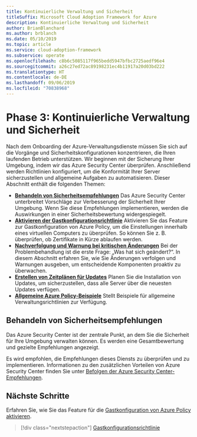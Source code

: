 ```yaml
---
title: Kontinuierliche Verwaltung und Sicherheit
titleSuffix: Microsoft Cloud Adoption Framework for Azure
description: Kontinuierliche Verwaltung und Sicherheit
author: BrianBlanchard
ms.author: brblanch
ms.date: 05/10/2019
ms.topic: article
ms.service: cloud-adoption-framework
ms.subservice: operate
ms.openlocfilehash: c8b6c5085117f965bedd5947bfbc2725aedf96e4
ms.sourcegitcommit: a26c27ed72ac89198231ec4b11917a20d03bd222
ms.translationtype: HT
ms.contentlocale: de-DE
ms.lasthandoff: 09/06/2019
ms.locfileid: "70838968"
---
```

# <a name="phase-3-ongoing-management-and-security"></a>Phase 3: Kontinuierliche Verwaltung und Sicherheit

Nach dem Onboarding der Azure-Verwaltungsdienste müssen Sie sich auf die Vorgänge und Sicherheitskonfigurationen konzentrieren, die Ihren laufenden Betrieb unterstützen. Wir beginnen mit der Sicherung Ihrer Umgebung, indem wir das Azure Security Center überprüfen. Anschließend werden Richtlinien konfiguriert, um die Konformität Ihrer Server sicherzustellen und allgemeine Aufgaben zu automatisieren. Dieser Abschnitt enthält die folgenden Themen:

- **[Behandeln von Sicherheitsempfehlungen](#address-security-recommendations)** Das Azure Security Center unterbreitet Vorschläge zur Verbesserung der Sicherheit Ihrer Umgebung. Wenn Sie diese Empfehlungen implementieren, werden die Auswirkungen in einer Sicherheitsbewertung widergespiegelt.
- **[Aktivieren der Gastkonfigurationsrichtlinie](./guest-configuration-policy.md)** Aktivieren Sie das Feature zur Gastkonfiguration von Azure Policy, um die Einstellungen innerhalb eines virtuellen Computers zu überprüfen. So können Sie z. B. überprüfen, ob Zertifikate in Kürze ablaufen werden.
- **[Nachverfolgung und Warnung bei kritischen Änderungen](./enable-tracking-alerting.md)** Bei der Problembehandlung ist die erste Frage: „Was hat sich geändert?“. In diesem Abschnitt erfahren Sie, wie Sie Änderungen verfolgen und Warnungen ausgeben, um entscheidende Komponenten proaktiv zu überwachen.
- **[Erstellen von Zeitplänen für Updates](./update-schedules.md)** Planen Sie die Installation von Updates, um sicherzustellen, dass alle Server über die neuesten Updates verfügen.
- **[Allgemeine Azure Policy-Beispiele](./common-policies.md)** Stellt Beispiele für allgemeine Verwaltungsrichtlinien zur Verfügung.

## <a name="address-security-recommendations"></a>Behandeln von Sicherheitsempfehlungen

Das Azure Security Center ist der zentrale Punkt, an dem Sie die Sicherheit für Ihre Umgebung verwalten können. Es werden eine Gesamtbewertung und gezielte Empfehlungen angezeigt.

Es wird empfohlen, die Empfehlungen dieses Diensts zu überprüfen und zu implementieren. Informationen zu den zusätzlichen Vorteilen von Azure Security Center finden Sie unter [Befolgen der Azure Security Center-Empfehlungen](/azure/migrate/migrate-best-practices-security-management#best-practice-follow-azure-security-center-recommendations).

## <a name="next-steps"></a>Nächste Schritte

Erfahren Sie, wie Sie das Feature für die [Gastkonfiguration von Azure Policy aktivieren](./guest-configuration-policy.md).

> [!div class="nextstepaction"]
> [Gastkonfigurationsrichtlinie](./guest-configuration-policy.md)
